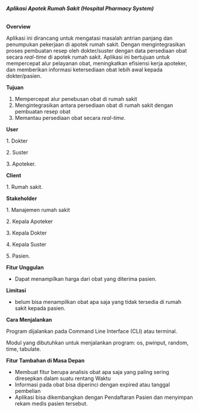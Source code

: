 ###### **Aplikasi Apotek Rumah Sakit *(Hospital Pharmacy System)***



**Overview**



Aplikasi ini dirancang untuk mengatasi masalah antrian panjang dan penumpukan pekerjaan di apotek rumah sakit. Dengan mengintegrasikan proses pembuatan resep oleh dokter/suster dengan data persediaan obat secara *real-time* di apotek rumah sakit. Aplikasi ini bertujuan untuk mempercepat alur pelayanan obat, meningkatkan efisiensi kerja apoteker, dan memberikan informasi ketersediaan obat lebih awal kepada dokter/pasien.



**Tujuan** 



1. Mempercepat alur penebusan obat di rumah sakit
2. Mengintegrasikan antara persediaan obat di rumah sakit dengan pembuatan resep obat
3. Memantau persediaan obat secara *real-time.*



**User**

1\. Dokter

2\. Suster

3\. Apoteker.



**Client** 

1\. Rumah sakit.



**Stakeholder**

1\. Manajemen rumah sakit

2\. Kepala Apoteker

3\. Kepala Dokter

4\. Kepala Suster

5\. Pasien.



**Fitur Unggulan**

* Dapat menampilkan harga dari obat yang diterima pasien.



**Limitasi**

* belum bisa menampilkan obat apa saja yang tidak tersedia di rumah sakit kepada pasien.



**Cara Menjalankan**

Program dijalankan pada Command Line Interface (CLI) atau terminal. 

Modul yang dibutuhkan untuk menjalankan program: os, pwinput, random, time, tabulate.



**Fitur Tambahan di Masa Depan**

* Membuat fitur berupa analisis obat apa saja yang paling sering diresepkan dalam suatu rentang Waktu
* Informasi pada obat bisa diperinci dengan expired atau tanggal pembelian
* Aplikasi bisa dikembangkan dengan Pendaftaran Pasien dan menyimpan rekam medis pasien tersebut.



